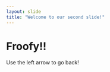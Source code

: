 ```yaml
--- 
layout: slide
title: "Welcome to our second slide!"
---
```

<h1>Froofy!!</h1>
Use the left arrow to go back!
